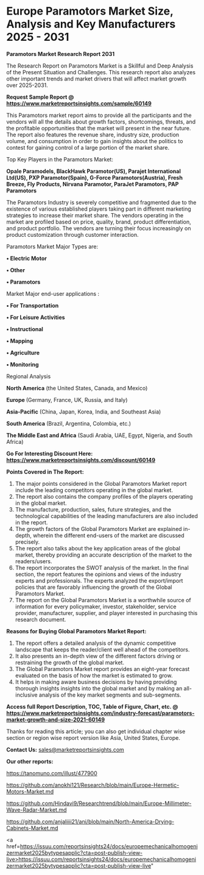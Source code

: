  # Europe Paramotors Market Size, Analysis and Key Manufacturers 2025 - 2031

<strong>Paramotors Market Research Report 2031</strong>

The Research Report on Paramotors Market is a Skillful and Deep Analysis of the Present Situation and Challenges. This research report also analyzes other important trends and market drivers that will affect market growth over 2025-2031.

<strong>Request Sample Report @ <a href=https://www.marketreportsinsights.com/sample/60149>https://www.marketreportsinsights.com/sample/60149</a></strong>

This Paramotors market report aims to provide all the participants and the vendors will all the details about growth factors, shortcomings, threats, and the profitable opportunities that the market will present in the near future. The report also features the revenue share, industry size, production volume, and consumption in order to gain insights about the politics to contest for gaining control of a large portion of the market share.

Top Key Players in the Paramotors Market:

<strong>Opale Paramodels, BlackHawk Paramotor(US), Parajet International Ltd(US), PXP Paramotor(Spain), G-Force Paramotors(Austria), Fresh Breeze, Fly Products, Nirvana Paramotor, ParaJet Paramotors, PAP Paramotors</strong>

The Paramotors Industry is severely competitive and fragmented due to the existence of various established players taking part in different marketing strategies to increase their market share. The vendors operating in the market are profiled based on price, quality, brand, product differentiation, and product portfolio. The vendors are turning their focus increasingly on product customization through customer interaction.

Paramotors Market Major Types are:

<strong>• Electric Motor

• Other

• Paramotors</strong>

Market Major end-user applications :

<strong>• For Transportation

• For Leisure Activities

• Instructional

• Mapping

• Agriculture

• Monitoring</strong>

Regional Analysis

</u><strong><b>North America</b></strong> (the United States, Canada, and Mexico)

<strong><b>Europe </b></strong>(Germany, France, UK, Russia, and Italy)

<strong><b>Asia-Pacific</b></strong> (China, Japan, Korea, India, and Southeast Asia)

<strong><b>South America</b></strong> (Brazil, Argentina, Colombia, etc.)

<strong><b>The Middle East and Africa</b></strong> (Saudi Arabia, UAE, Egypt, Nigeria, and South Africa)

<strong>Go For Interesting Discount Here: <a href=https://www.marketreportsinsights.com/discount/60149>https://www.marketreportsinsights.com/discount/60149</a></strong>

<strong>Points Covered in The Report:</strong>
<ol>
  <li>The major points considered in the Global Paramotors Market report include the leading competitors operating in the global market.</li>
  <li>The report also contains the company profiles of the players operating in the global market.</li>
  <li>The manufacture, production, sales, future strategies, and the technological capabilities of the leading manufacturers are also included in the report.</li>
  <li>The growth factors of the Global Paramotors Market are explained in-depth, wherein the different end-users of the market are discussed precisely.</li>
  <li>The report also talks about the key application areas of the global market, thereby providing an accurate description of the market to the readers/users.</li>
  <li>The report incorporates the SWOT analysis of the market. In the final section, the report features the opinions and views of the industry experts and professionals. The experts analyzed the export/import policies that are favorably influencing the growth of the Global Paramotors Market.</li>
  <li>The report on the Global Paramotors Market is a worthwhile source of information for every policymaker, investor, stakeholder, service provider, manufacturer, supplier, and player interested in purchasing this research document.</li>
</ol>
<strong>Reasons for Buying Global Paramotors Market Report:</strong>

<ol>
  <li>The report offers a detailed analysis of the dynamic competitive landscape that keeps the reader/client well ahead of the competitors.</li>
  <li>It also presents an in-depth view of the different factors driving or restraining the growth of the global market.</li>
  <li>The Global Paramotors Market report provides an eight-year forecast evaluated on the basis of how the market is estimated to grow.</li>
  <li>It helps in making aware business decisions by having providing thorough insights insights into the global market and by making an all-inclusive analysis of the key market segments and sub-segments.</li>
</ol>
<strong>Access full Report Description, TOC, Table of Figure, Chart, etc. @ <a href=https://www.marketreportsinsights.com/industry-forecast/paramotors-market-growth-and-size-2021-60149>https://www.marketreportsinsights.com/industry-forecast/paramotors-market-growth-and-size-2021-60149</a></strong>


Thanks for reading this article; you can also get individual chapter wise section or region wise report version like Asia, United States, Europe.

<strong>Contact Us:</strong>
sales@marketreportsinsights.com

<strong>Our other reports:</strong>

<a href=https://tanomuno.com/illust/477900>https://tanomuno.com/illust/477900</a>

<a href=https://github.com/anokhi121/Research/blob/main/Europe-Hermetic-Motors-Market.md>https://github.com/anokhi121/Research/blob/main/Europe-Hermetic-Motors-Market.md</a>

<a href=https://github.com/Hindavi9/Researchtrend/blob/main/Europe-Millimeter-Wave-Radar-Market.md>https://github.com/Hindavi9/Researchtrend/blob/main/Europe-Millimeter-Wave-Radar-Market.md</a>

<a href=https://github.com/anjaliiii21/ani/blob/main/North-America-Drying-Cabinets-Market.md>https://github.com/anjaliiii21/ani/blob/main/North-America-Drying-Cabinets-Market.md</a>

<a href=https://issuu.com/reportsinsights24/docs/europemechanicalhomogenizermarket2025bytypesapplic?cta=post-publish-view-live>https://issuu.com/reportsinsights24/docs/europemechanicalhomogenizermarket2025bytypesapplic?cta=post-publish-view-live</a>"
